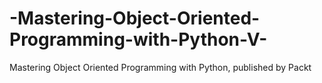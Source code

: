 # -Mastering-Object-Oriented-Programming-with-Python-V-
 Mastering Object Oriented Programming with Python, published by Packt
